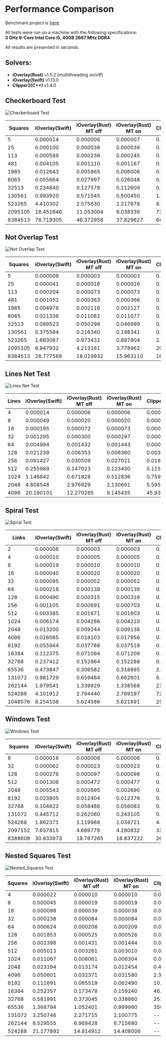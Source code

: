 # Performance Comparison

Benchmark project is [here](https://github.com/iShape-Rust/iOverlayPerformance).

All tests were run on a machine with the following specifications:  
**3 GHz 6-Core Intel Core i5, 40GB 2667 MHz DDR4**  

All results are presented in seconds.

## Solvers:

- **iOverlay(Rust)** v1.5.2 (multithreading on/off)
- **iOverlay(Swift)**  v1.13.0
- **Clipper2(C++)**  v1.4.0


## Checkerboard Test

![Checkerboard Test](test_0.svg)

| Squares | iOverlay(Swift) | iOverlay(Rust) MT off   | iOverlay(Rust) MT on   | Clipper2(C++)    |
|---------|-----------------|-------------------------|------------------------|------------------|
| 5       | 0.000014        | 0.000006                | 0.000007               | 0.000007         |
| 25      | 0.000100        | 0.000038                | 0.000039               | 0.000038         |
| 113     | 0.000589        | 0.000236                | 0.000245               | 0.000208         |
| 481     | 0.004105        | 0.001110                | 0.001167               | 0.001017         |
| 1985    | 0.012643        | 0.005865                | 0.006006               | 0.005182         |
| 8065    | 0.055664        | 0.027997                | 0.026048               | 0.024013         |
| 32513   | 0.234840        | 0.127578                | 0.112609               | 0.154054         |
| 130561  | 0.993920        | 0.571545                | 0.500450               | 1.067439         |
| 523265  | 4.410302        | 2.575630                | 2.217678               | 8.346041         |
| 2095105 | 18.451646       | 11.053004               | 9.038339               | 73.312335        |
| 8384513 | 78.719305       | 46.372958               | 37.829627              | 644.337867       |


## Not Overlap Test

![Not Overlap Test](test_1.svg)

| Squares | iOverlay(Swift) | iOverlay(Rust) MT off   | iOverlay(Rust) MT on   | Clipper2(C++)   |
|---------|-----------------|-------------------------|------------------------|-----------------|
| 5       | 0.000009        | 0.000003                | 0.000003               | 0.000005        |
| 25      | 0.000041        | 0.000016                | 0.000016               | 0.000021        |
| 113     | 0.000204        | 0.000073                | 0.000073               | 0.000097        |
| 481     | 0.001052        | 0.000363                | 0.000366               | 0.000457        |
| 1985    | 0.004978        | 0.002116                | 0.002127               | 0.002114        |
| 8065    | 0.021336        | 0.011082                | 0.011077               | 0.010783        |
| 32513   | 0.089523        | 0.050298                | 0.046999               | 0.056281        |
| 130561  | 0.375594        | 0.216340                | 0.198341               | 0.369146        |
| 523265  | 1.663087        | 0.973432                | 0.887804               | 2.695334        |
| 2095105 | 6.947932        | 4.213161                | 3.778962               | 20.665812       |
| 8384513 | 28.777569       | 18.019932               | 15.963110              | 167.966801      |


## Lines Net Test

![Lines Net Test](test_2.svg)

| Lines   | iOverlay(Swift) | iOverlay(Rust) MT off   | iOverlay(Rust) MT on   | Clipper2(C++)   |
|---------|-----------------|-------------------------|------------------------|-----------------|
| 4       | 0.000014        | 0.000006                | 0.000006               | 0.000004        |
| 8       | 0.000049        | 0.000020                | 0.000020               | 0.000012        |
| 16      | 0.000195        | 0.000072                | 0.000073               | 0.000043        |
| 32      | 0.001295        | 0.000300                | 0.000297               | 0.000176        |
| 64      | 0.004994        | 0.001432                | 0.001443               | 0.000749        |
| 128     | 0.021239        | 0.006353                | 0.006360               | 0.003441        |
| 256     | 0.091427        | 0.030509                | 0.027021               | 0.018417        |
| 512     | 0.255989        | 0.147023                | 0.123430               | 0.115229        |
| 1024    | 1.146842        | 0.671828                | 0.512836               | 0.759640        |
| 2048    | 4.808548        | 2.976929                | 2.130691               | 5.595165        |
| 4096    | 20.190101       | 12.270265               | 9.145435               | 45.934461       |


## Spiral Test

![Spiral Test](test_3.svg)

| Links   | iOverlay(Swift) | iOverlay(Rust) MT off   | iOverlay(Rust) MT on   | Clipper2(C++)   |
|---------|-----------------|-------------------------|------------------------|-----------------|
| 2       | 0.000006        | 0.000003                | 0.000003               | 0.000002        |
| 4       | 0.000010        | 0.000005                | 0.000005               | 0.000004        |
| 8       | 0.000019        | 0.000010                | 0.000010               | 0.000007        |
| 16      | 0.000040        | 0.000020                | 0.000020               | 0.000014        |
| 32      | 0.000095        | 0.000052                | 0.000052               | 0.000031        |
| 64      | 0.000218        | 0.000139                | 0.000139               | 0.000083        |
| 128     | 0.000490        | 0.000315                | 0.000316               | 0.000202        |
| 256     | 0.001105        | 0.000691                | 0.000703               | 0.000476        |
| 512     | 0.003385        | 0.001671                | 0.001603               | 0.001195        |
| 1024    | 0.006174        | 0.004286                | 0.004210               | 0.002941        |
| 2048    | 0.013200        | 0.009244                | 0.009138               | 0.007578        |
| 4096    | 0.026065        | 0.018103                | 0.017956               | 0.020287        |
| 8192    | 0.055944        | 0.037788                | 0.037518               | 0.054647        |
| 16384   | 0.112375        | 0.071094                | 0.071209               | 0.181050        |
| 32768   | 0.237412        | 0.152864                | 0.152288               | 0.606854        |
| 65536   | 0.473847        | 0.306582                | 0.318895               | 2.013809        |
| 131072  | 0.981729        | 0.659484                | 0.662601               | 6.547658        |
| 262144  | 1.979541        | 1.339929                | 1.338568               | 21.171540       |
| 524288  | 4.101912        | 2.794440                | 2.789197               | 72.147615       |
| 1048576 | 8.254108        | 5.624586                | 5.621691               | 259.866180      |

## Windows Test

![Windows Test](test_4.svg)

| Squares | iOverlay(Swift) | iOverlay(Rust) MT off   | iOverlay(Rust) MT on   | Clipper2(C++) |
|---------|-----------------|-------------------------|------------------------|---------------|
| 8       | 0.000016        | 0.000006                | 0.000006               | 0.000008      |
| 32      | 0.000062        | 0.000023                | 0.000023               | 0.000028      |
| 128     | 0.000276        | 0.000097                | 0.000098               | 0.000112      |
| 512     | 0.001306        | 0.000472                | 0.000477               | 0.000507      |
| 2048    | 0.005543        | 0.002695                | 0.002690               | 0.002454      |
| 8192    | 0.023805        | 0.012404                | 0.012376               | 0.012364      |
| 32768   | 0.104822        | 0.058486                | 0.056083               | 0.076850      |
| 131072  | 0.445712        | 0.262060                | 0.243105               | 0.568316      |
| 524288  | 1.862371        | 1.119988                | 1.034721               | 4.142673      |
| 2097152 | 7.657815        | 4.669779                | 4.280832               | 33.165570     |
| 8388608 | 30.833973       | 18.767265               | 16.837222              | 265.387333    |

## Nested Squares Test

![Nested_Squares Test](test_5.svg)

| Squares  | iOverlay(Swift) | iOverlay(Rust) MT off | iOverlay(Rust) MT on | Clipper2(C++) |
|----------|-----------------|-----------------------|----------------------|---------------|
| 4        | 0.000022        | 0.000010              | 0.000010             | 0.000012      |
| 8        | 0.000045        | 0.000019              | 0.000019             | 0.000023      |
| 16       | 0.000098        | 0.000039              | 0.000038             | 0.000050      |
| 32       | 0.000238        | 0.000084              | 0.000084             | 0.000118      |
| 64       | 0.000624        | 0.000208              | 0.000209             | 0.000291      |
| 128      | 0.001853        | 0.000525              | 0.000526             | 0.000806      |
| 256      | 0.002398        | 0.001431              | 0.001444             | 0.003415      |
| 512      | 0.005013        | 0.003261              | 0.003010             | 0.015989      |
| 1024     | 0.011067        | 0.006061              | 0.006304             | 0.081267      |
| 2048     | 0.023194        | 0.013174              | 0.012454             | 0.461883      |
| 4096     | 0.050601        | 0.032371              | 0.031580             | 2.347209      |
| 8192     | 0.111691        | 0.065519              | 0.062490             | 10.612424     |
| 16384    | 0.252357        | 0.173478              | 0.159240             | 46.205474     |
| 32768    | 0.581991        | 0.373045              | 0.338860             | 251.260857    |
| 65536    | 1.368794        | 1.052401              | 0.999980             | 3502.233611   |
| 131072   | 3.250746        | 2.271715              | 2.100775             | ----          |
| 262144   | 8.529555        | 6.968428              | 6.715680             | ----          |
| 524288   | 21.177892       | 14.814912             | 14.408006            | ----          |